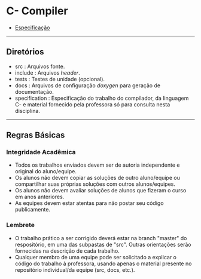 # C- Compiler

+ [Especificação](./specification/README.md)

---
## Diretórios

+ src : Arquivos fonte.
+ include : Arquivos _header_.
+ tests : Testes de unidade (opcional).
+ docs : Arquivos de configuração _doxygen_ para geração de documentação.
+ specification : Especificação do trabalho do compilador, da linguagem C- e material fornecido pela professora só para consulta nesta disciplina.
---

## Regras Básicas
### Integridade Acadêmica

+ Todos os trabalhos enviados devem ser de autoria independente e original do aluno/equipe. 
+ Os alunos não devem copiar as soluções de outro aluno/equipe ou compartilhar suas próprias soluções com outros alunos/equipes.
+ Os alunos não devem avaliar soluções de alunos que fizeram o curso em anos anteriores.
+ As equipes devem estar atentas para não postar seu código publicamente.

### Lembrete 

+ O trabalho prático a ser corrigido deverá estar na branch "master" do respositório, em uma das subpastas de "src". Outras orientações serão fornecidas na descrição de cada trabalho.
+ Qualquer membro de uma equipe pode ser solicitado a explicar o código do trabalho à professora, usando apenas o material presente no repositório individual/da equipe (src, docs, etc.).
